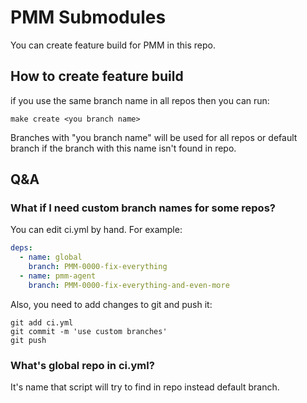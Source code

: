 # PMM Submodules

You can create feature build for PMM in this repo.

## How to create feature build

if you use the same branch name in all repos then you can run:
```console
make create <you branch name>
```
Branches with "you branch name" will be used for all repos or default branch if the branch with this name isn't found in repo.


## Q&A
### What if I need custom branch names for some repos?

You can edit ci.yml by hand. For example:
```yaml
deps:
  - name: global
    branch: PMM-0000-fix-everything
  - name: pmm-agent
    branch: PMM-0000-fix-everything-and-even-more
```
Also, you need to add changes to git and push it:
```
git add ci.yml
git commit -m 'use custom branches'
git push
```

### What's global repo in ci.yml?
It's name that script will try to find in repo instead default branch.